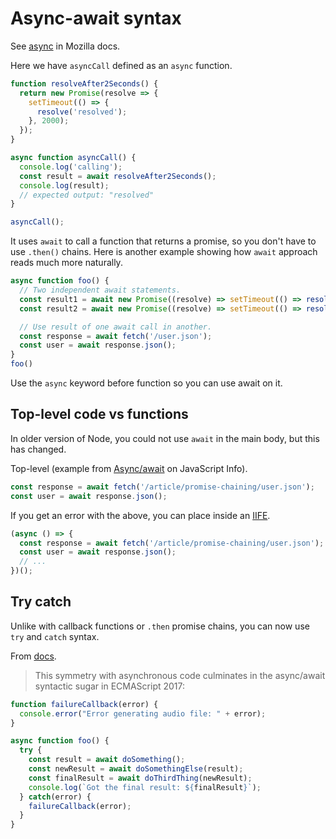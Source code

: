 # Async-await syntax

See [async](https://developer.mozilla.org/en-US/docs/Web/JavaScript/Reference/Statements/async_function) in Mozilla docs.


Here we have `asyncCall` defined as an `async` function.

```javascript
function resolveAfter2Seconds() {
  return new Promise(resolve => {
    setTimeout(() => {
      resolve('resolved');
    }, 2000);
  });
}

async function asyncCall() {
  console.log('calling');
  const result = await resolveAfter2Seconds();
  console.log(result);
  // expected output: "resolved"
}

asyncCall();
```

It uses `await` to call a function that returns a promise, so you don't have to use `.then()` chains. Here is another example showing how `await` approach reads much more naturally.

```javascript
async function foo() {
  // Two independent await statements.
  const result1 = await new Promise((resolve) => setTimeout(() => resolve('1')))
  const result2 = await new Promise((resolve) => setTimeout(() => resolve('2')))

  // Use result of one await call in another.
  const response = await fetch('/user.json');
  const user = await response.json();
}
foo()
```

Use the `async` keyword before function so you can use await on it.


## Top-level code vs functions

In older version of Node, you could not use `await` in the main body, but this has changed.

Top-level (example from [Async/await](https://javascript.info/async-await) on JavaScript Info).

```javascript
const response = await fetch('/article/promise-chaining/user.json');
const user = await response.json();
```

If you get an error with the above, you can place inside an [IIFE](https://developer.mozilla.org/en-US/docs/Glossary/IIFE).

```javascript
(async () => {
  const response = await fetch('/article/promise-chaining/user.json');
  const user = await response.json();
  // ...
})();
```

## Try catch

Unlike with callback functions or `.then` promise chains, you can now use `try` and `catch` syntax.

From [docs](https://developer.mozilla.org/en-US/docs/Web/JavaScript/Guide/Using_promises).

> This symmetry with asynchronous code culminates in the async/await syntactic sugar in ECMAScript 2017:

```javascript
function failureCallback(error) {
  console.error("Error generating audio file: " + error);
}

async function foo() {
  try {
    const result = await doSomething();
    const newResult = await doSomethingElse(result);
    const finalResult = await doThirdThing(newResult);
    console.log(`Got the final result: ${finalResult}`);
  } catch(error) {
    failureCallback(error);
  }
}
```
